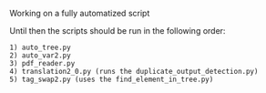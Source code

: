 Working on a fully automatized script

Until then the scripts should be run in the following order:

    1) auto_tree.py
    2) auto_var2.py
    3) pdf_reader.py
    4) translation2_0.py (runs the duplicate_output_detection.py)
    5) tag_swap2.py (uses the find_element_in_tree.py)